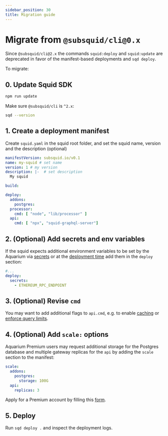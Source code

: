 ```yaml
---
sidebar_position: 30
title: Migration guide
---
```


# Migrate from `@subsquid/cli@0.x`

Since `@subsquid/cli@2.x` the commands `squid:deploy` and `squid:update` are deprecated in favor of the manifest-based deployments and `sqd deploy`.

To migrate:

## 0. Update Squid SDK 

```bash
npm run update
```

Make sure `@subsquid/cli` is `^2.x`:
```bash
sqd --version
```

## 1. Create a deployment manifest

Create `squid.yaml` in the squid root folder, and set the squid name, version and the description (optional)

```yml file="squid.yaml
manifestVersion: subsquid.io/v0.1
name: my-squid # set name
version: 1 # my version
description: |-  # set description
  My squid  

build: 

deploy:
  addons:
    postgres: 
  processor:
    cmd: [ "node", "lib/processor" ] 
  api:
    cmd: [ "npx", "squid-graphql-server"]

```

## 2. (Optional) Add secrets and env variables

If the squid expects additional environment variables to be set by the Aquarium via [secrets](/deploy-squid/env-variables/#secrets) or at the [deployment time](/deploy-squid/env-variables/#environment-variables-1) add them in the `deploy` section:

```yml
#...
deploy:
  secrets:
    - ETHEREUM_RPC_ENDPOINT

```

## 3. (Optional) Revise `cmd`

You may want to add additional flags to `api.cmd`, e.g. to enable [caching](/develop-a-squid/graphql-api/caching) or [enforce query limits](/develop-a-squid/graphql-api/dos-protection).

## 4. (Optional) Add `scale:` options

Aquarium Premium users may request additional storage for the Postgres database and multiple gateway replicas for the `api` by adding the `scale` section to the manifest:

```yml
scale:
  addons:
    postgres:
      storage: 100G
  api:
    replicas: 3
```

Apply for a Premium account by filling this [form](https://t.ly/Uh_S).

## 5. Deploy

Run `sqd deploy .` and inspect the deployment logs. 

